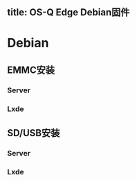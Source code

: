 title: OS-Q Edge Debian固件
---

# Debian

## EMMC安装

### Server

### Lxde

## SD/USB安装

### Server

### Lxde
